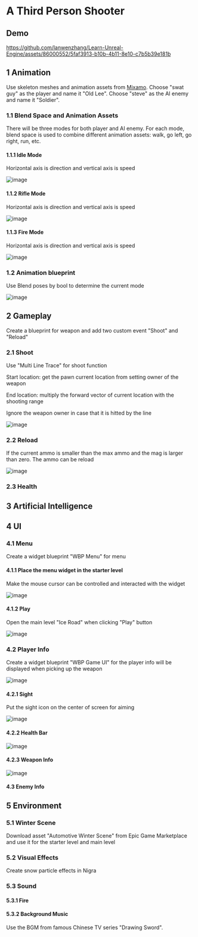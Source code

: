 # A Third Person Shooter

## Demo

https://github.com/lanwenzhang/Learn-Unreal-Engine/assets/86000552/5faf3913-b10b-4b11-8e10-c7b5b39e181b

## 1 Animation
Use skeleton meshes and animation assets from [Mixamo](https://www.mixamo.com/#/). Choose "swat guy" as the player and name it "Old Lee". Choose "steve" as the AI enemy and name it "Soldier".

### 1.1 Blend Space and Animation Assets
There will be three modes for both player and AI enemy. For each mode, blend space is used to combine different animation assets: walk, go left, go right, run, etc. 

#### 1.1.1 Idle Mode
Horizontal axis is direction and vertical axis is speed

![image](https://github.com/lanwenzhang/Learn-Unreal-Engine/assets/86000552/8075f59e-ffa0-40ee-bb81-78b81a301853)

#### 1.1.2 Rifle Mode
Horizontal axis is direction and vertical axis is speed

![image](https://github.com/lanwenzhang/Learn-Unreal-Engine/assets/86000552/5b107ec7-6c56-4059-b0e5-e932e4748469)

#### 1.1.3 Fire Mode
Horizontal axis is direction and vertical axis is speed

![image](https://github.com/lanwenzhang/Learn-Unreal-Engine/assets/86000552/364aad4a-c70d-4eb0-b589-042fd5e84c8d)


### 1.2 Animation blueprint
Use Blend poses by bool to determine the current mode

![image](https://github.com/lanwenzhang/Learn-Unreal-Engine/assets/86000552/422fdde0-5a2c-431b-b87a-8332a111998b)

## 2 Gameplay
Create a blueprint for weapon and add two custom event "Shoot" and "Reload"

### 2.1 Shoot
Use "Multi Line Trace" for shoot function

Start location: get the pawn current location from setting owner of the weapon 

End location: multiply the forward vector of current location with the shooting range

Ignore the weapon owner in case that it is hitted by the line

![image](https://github.com/lanwenzhang/Learn-Unreal-Engine/assets/86000552/be1d2b88-3149-48c9-9ef5-a244cc02a446)


### 2.2 Reload
If the current ammo is smaller than the max ammo and the mag is larger than zero. The ammo can be reload

![image](https://github.com/lanwenzhang/Learn-Unreal-Engine/assets/86000552/a2a2beb8-fdf0-4b5e-bc96-40062e813953)

### 2.3 Health


## 3 Artificial Intelligence


## 4 UI
### 4.1 Menu
Create a widget blueprint "WBP Menu" for menu

#### 4.1.1 Place the menu widget in the starter level
Make the mouse cursor can be controlled and interacted with the widget

![image](https://github.com/lanwenzhang/Learn-Unreal-Engine/assets/86000552/3794aad9-c18f-458d-9603-54f2efef574c)

#### 4.1.2 Play
Open the main level "Ice Road" when clicking "Play" button

![image](https://github.com/lanwenzhang/Learn-Unreal-Engine/assets/86000552/0e9f27e5-3c4e-4ebf-b9de-855133b11ed1)

### 4.2 Player Info
Create a widget blueprint "WBP Game UI" for the player info will be displayed when picking up the weapon

![image](https://github.com/lanwenzhang/Learn-Unreal-Engine/assets/86000552/96cd944c-b561-4a1d-8bb2-faae4904aa97)

#### 4.2.1 Sight
Put the sight icon on the center of screen for aiming

![image](https://github.com/lanwenzhang/Learn-Unreal-Engine/assets/86000552/aaf23ef0-558b-4101-9e66-9ef4bb7e2c26)

#### 4.2.2 Health Bar
![image](https://github.com/lanwenzhang/Learn-Unreal-Engine/assets/86000552/eb456bf7-3b51-40da-9d6d-0ae1b9759381)

#### 4.2.3 Weapon Info
![image](https://github.com/lanwenzhang/Learn-Unreal-Engine/assets/86000552/bbc20b4b-923e-4469-b453-d803a90ac110)

#### 4.3 Enemy Info

## 5 Environment
### 5.1 Winter Scene
Download asset "Automotive Winter Scene" from Epic Game Marketplace and use it for the starter level and main level

### 5.2 Visual Effects
Create snow particle effects in Nigra

### 5.3 Sound
#### 5.3.1 Fire 


#### 5.3.2 Background Music
Use the BGM from famous Chinese TV series "Drawing Sword".


